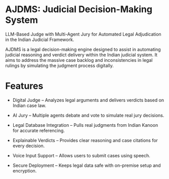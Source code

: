 # AJDMS: Judicial Decision-Making System
 LLM-Based Judge with Multi-Agent Jury for Automated Legal Adjudication in the Indian Judicial Framework.

 AJDMS is a legal decision-making engine designed to assist in automating judicial reasoning and verdict delivery within the 
 Indian judicial system. It aims to address the massive case backlog and inconsistencies in legal rulings by simulating the 
 judgment process digitally.

 # Features
- Digital Judge – Analyzes legal arguments and delivers verdicts based on Indian case law.

- AI Jury – Multiple agents debate and vote to simulate real jury decisions.

- Legal Database Integration – Pulls real judgments from Indian Kanoon for accurate referencing.

- Explainable Verdicts – Provides clear reasoning and case citations for every decision.

- Voice Input Support – Allows users to submit cases using speech.

- Secure Deployment – Keeps legal data safe with on-premise setup and encryption.









